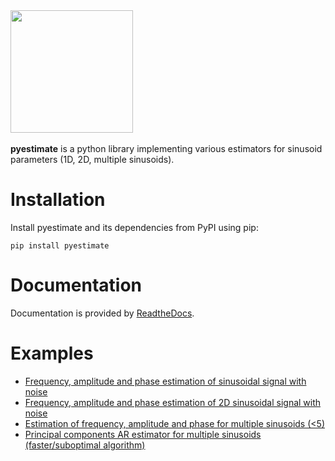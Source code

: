 
<img src="https://github.com/alexishumblet/pyestimate/assets/156506719/e105dbe3-bbb6-42ef-a89e-c392d3840314" height="196">
<br/><br/>
<b>pyestimate</b> is a python library implementing various estimators for sinusoid parameters (1D, 2D, multiple sinusoids).

Installation
============

Install pyestimate and its dependencies from PyPI using pip:

    pip install pyestimate

Documentation
=============

Documentation is provided by [ReadtheDocs](http://pyestimate.readthedocs.org/).

Examples
========

* [Frequency, amplitude and phase estimation of sinusoidal signal with noise](examples/sin_param_estimate_ex.ipynb)
* [Frequency, amplitude and phase estimation of 2D sinusoidal signal with noise](examples/sin2d_param_estimate_ex.ipynb)
* [Estimation of frequency, amplitude and phase for multiple sinusoids (<5)](examples/multiple_sin_param_estimate_ex.ipynb)
* [Principal components AR estimator for multiple sinusoids (faster/suboptimal algorithm)](examples/pc_ar_estimator_ex.ipynb)


